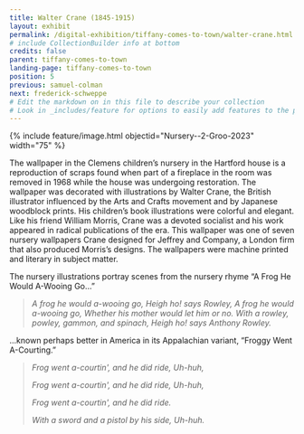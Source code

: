 ```yaml
---
title: Walter Crane (1845-1915)
layout: exhibit
permalink: /digital-exhibition/tiffany-comes-to-town/walter-crane.html
# include CollectionBuilder info at bottom
credits: false
parent: tiffany-comes-to-town
landing-page: tiffany-comes-to-town
position: 5
previous: samuel-colman
next: frederick-schweppe
# Edit the markdown on in this file to describe your collection
# Look in _includes/feature for options to easily add features to the page
---
```


{% include feature/image.html objectid="Nursery--2-Groo-2023" width="75" %}

The wallpaper in the Clemens children’s nursery in the Hartford house is a reproduction of scraps found when part of a fireplace in the room was removed in 1968 while the house was undergoing restoration. The wallpaper was decorated with illustrations by Walter Crane, the British illustrator influenced by the Arts and Crafts movement and by Japanese woodblock prints. His children’s book illustrations were colorful and elegant. Like his friend William Morris, Crane was a devoted socialist and his work appeared in radical publications of the era. This wallpaper was one of seven nursery wallpapers Crane designed for Jeffrey and Company, a London firm that also produced Morris’s designs. The wallpapers were machine printed and literary in subject matter. 

The nursery illustrations portray scenes from the nursery rhyme “A Frog He Would A-Wooing Go…” 

<blockquote style="margin-bottom: 0;margin-top: 0;">
<i>A frog he would a-wooing go,</i>
<i>Heigh ho! says Rowley,</i>
<i>A frog he would a-wooing go,</i>
<i>Whether his mother would let him or no.</i>
<i>With a rowley, powley, gammon, and spinach,</i>
<i>Heigh ho! says Anthony Rowley.</i>
</blockquote>

…known perhaps better in America in its Appalachian variant, “Froggy Went A-Courting.”

> *Frog went a-courtin', and he did ride, Uh-huh,*
>
>  *Frog went a-courtin', and he did ride, Uh-huh,*
>
> *Frog went a-courtin', and he did ride.*
>
> *With a sword and a pistol by his side, Uh-huh.*
